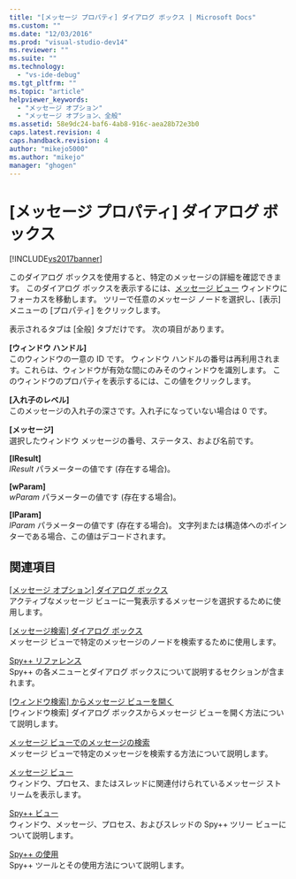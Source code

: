 ```yaml
---
title: "[メッセージ プロパティ] ダイアログ ボックス | Microsoft Docs"
ms.custom: ""
ms.date: "12/03/2016"
ms.prod: "visual-studio-dev14"
ms.reviewer: ""
ms.suite: ""
ms.technology: 
  - "vs-ide-debug"
ms.tgt_pltfrm: ""
ms.topic: "article"
helpviewer_keywords: 
  - "メッセージ オプション"
  - "メッセージ オプション、全般"
ms.assetid: 58e9dc24-baf6-4ab8-916c-aea28b72e3b0
caps.latest.revision: 4
caps.handback.revision: 4
author: "mikejo5000"
ms.author: "mikejo"
manager: "ghogen"
---
```

# [メッセージ プロパティ] ダイアログ ボックス
[!INCLUDE[vs2017banner](../code-quality/includes/vs2017banner.md)]

このダイアログ ボックスを使用すると、特定のメッセージの詳細を確認できます。  このダイアログ ボックスを表示するには、[メッセージ ビュー](../debugger/messages-view.md) ウィンドウにフォーカスを移動します。  ツリーで任意のメッセージ ノードを選択し、\[表示\] メニューの \[プロパティ\] をクリックします。  
  
 表示されるタブは \[全般\] タブだけです。  次の項目があります。  
  
 **\[ウィンドウ ハンドル\]**  
 このウィンドウの一意の ID です。  ウィンドウ ハンドルの番号は再利用されます。これらは、ウィンドウが有効な間にのみそのウィンドウを識別します。  このウィンドウのプロパティを表示するには、この値をクリックします。  
  
 **\[入れ子のレベル\]**  
 このメッセージの入れ子の深さです。入れ子になっていない場合は 0 です。  
  
 **\[メッセージ\]**  
 選択したウィンドウ メッセージの番号、ステータス、および名前です。  
  
 **\[lResult\]**  
 *lResult* パラメーターの値です \(存在する場合\)。  
  
 **\[wParam\]**  
 *wParam* パラメーターの値です \(存在する場合\)。  
  
 **\[lParam\]**  
 *lParam* パラメーターの値です \(存在する場合\)。  文字列または構造体へのポインターである場合、この値はデコードされます。  
  
## 関連項目  
 [&#91;メッセージ オプション&#93; ダイアログ ボックス](../debugger/message-options-dialog-box.md)  
 アクティブなメッセージ ビューに一覧表示するメッセージを選択するために使用します。  
  
 [&#91;メッセージ検索&#93; ダイアログ ボックス](../debugger/message-search-dialog-box.md)  
 メッセージ ビューで特定のメッセージのノードを検索するために使用します。  
  
 [Spy\+\+ リファレンス](../debugger/spy-increment-reference.md)  
 Spy\+\+ の各メニューとダイアログ ボックスについて説明するセクションが含まれます。  
  
 [&#91;ウィンドウ検索&#93; からメッセージ ビューを開く](_asug_choosing_message_options)  
 \[ウィンドウ検索\] ダイアログ ボックスからメッセージ ビューを開く方法について説明します。  
  
 [メッセージ ビューでのメッセージの検索](../Topic/How%20to:%20Search%20for%20a%20Message%20in%20Messages%20View.md)  
 メッセージ ビューで特定のメッセージを検索する方法について説明します。  
  
 [メッセージ ビュー](../debugger/messages-view.md)  
 ウィンドウ、プロセス、またはスレッドに関連付けられているメッセージ ストリームを表示します。  
  
 [Spy\+\+ ビュー](../debugger/spy-increment-views.md)  
 ウィンドウ、メッセージ、プロセス、およびスレッドの Spy\+\+ ツリー ビューについて説明します。  
  
 [Spy\+\+ の使用](../debugger/using-spy-increment.md)  
 Spy\+\+ ツールとその使用方法について説明します。